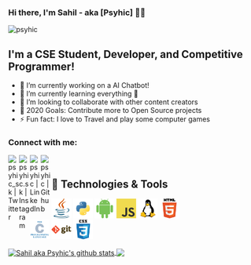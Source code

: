 ### Hi there, I'm Sahil - aka [Psyhic] 👋😉
<p align="left"> <img src="https://komarev.com/ghpvc/?username=psyhic&label=Views&color=blue&style=plastic" alt="psyhic" /> </p>

## I'm a CSE Student, Developer, and Competitive Programmer!
- 🔭 I’m currently working on a AI Chatbot!
- 🌱 I’m currently learning everything 🤣
- 👯 I’m looking to collaborate with other content creators
- 🥅 2020 Goals: Contribute more to Open Source projects
- ⚡ Fun fact: I love to Travel and play some computer games

### Connect with me:

[<img align="left" alt="psyhic_sk | Twitter" width="22px" src="https://cdn.jsdelivr.net/npm/simple-icons@v3/icons/twitter.svg" />][twitter]
[<img align="left" alt="psyhic.sk | Instagram" width="22px" src="https://cdn.jsdelivr.net/npm/simple-icons@v3/icons/instagram.svg" />][instagram]
[<img align="left" alt="psyhic | LinkedIn" width="22px" src="https://cdn.jsdelivr.net/npm/simple-icons@v3/icons/linkedin.svg" />][linkedin]
[<img align="left" alt="psyhic | Github" width="22px" src="https://cdn.jsdelivr.net/npm/simple-icons@v3/icons/github.svg" />][github]




<br />

## 🔧 Technologies & Tools
<code><img height="40" src="https://raw.githubusercontent.com/github/explore/80688e429a7d4ef2fca1e82350fe8e3517d3494d/topics/java/java.png"></code>
<code><img height="40" src="https://raw.githubusercontent.com/github/explore/80688e429a7d4ef2fca1e82350fe8e3517d3494d/topics/python/python.png"></code>
<code><img height="40" src="https://raw.githubusercontent.com/github/explore/80688e429a7d4ef2fca1e82350fe8e3517d3494d/topics/android/android.png"></code>
<code><img height="40" src="https://raw.githubusercontent.com/github/explore/80688e429a7d4ef2fca1e82350fe8e3517d3494d/topics/javascript/javascript.png"></code>
<code><img height="40" src="https://raw.githubusercontent.com/github/explore/80688e429a7d4ef2fca1e82350fe8e3517d3494d/topics/linux/linux.png"></code>
<code><img height="40" src="https://raw.githubusercontent.com/github/explore/80688e429a7d4ef2fca1e82350fe8e3517d3494d/topics/html/html.png"></code>  
<code><img height="40" src="https://raw.githubusercontent.com/github/explore/80688e429a7d4ef2fca1e82350fe8e3517d3494d/topics/c/c.png"></code>
<code><img height="40" src="https://raw.githubusercontent.com/github/explore/80688e429a7d4ef2fca1e82350fe8e3517d3494d/topics/git/git.png"></code>
<code><img height="40" src="https://raw.githubusercontent.com/github/explore/80688e429a7d4ef2fca1e82350fe8e3517d3494d/topics/css/css.png"></code>  

<a href="https://github.com/Psyhic">
 <img align="center" src="https://github-readme-stats.vercel.app/api?username=Psyhic&show_icons=true&theme=dark&line_height=27" alt="Sahil aka Psyhic's github stats"/>
</a>

<a href="https://github.com/Psyhic">
  <img align="center" src="https://github-readme-stats.vercel.app/api/top-langs/?username=Psyhic&theme=dark&hide_langs_below=1" />
</a>



[twitter]: https://twitter.com/psyhic_sk
[instagram]: https://www.instagram.com/psyhic.sk/
[linkedin]: https://www.linkedin.com/in/psyhic/
[github]: https://github.com/Psyhic




